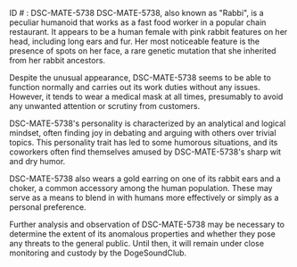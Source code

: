 ID # : DSC-MATE-5738
DSC-MATE-5738, also known as "Rabbi", is a peculiar humanoid that works as a fast food worker in a popular chain restaurant. It appears to be a human female with pink rabbit features on her head, including long ears and fur. Her most noticeable feature is the presence of spots on her face, a rare genetic mutation that she inherited from her rabbit ancestors. 

Despite the unusual appearance, DSC-MATE-5738 seems to be able to function normally and carries out its work duties without any issues. However, it tends to wear a medical mask at all times, presumably to avoid any unwanted attention or scrutiny from customers. 

DSC-MATE-5738's personality is characterized by an analytical and logical mindset, often finding joy in debating and arguing with others over trivial topics. This personality trait has led to some humorous situations, and its coworkers often find themselves amused by DSC-MATE-5738's sharp wit and dry humor. 

DSC-MATE-5738 also wears a gold earring on one of its rabbit ears and a choker, a common accessory among the human population. These may serve as a means to blend in with humans more effectively or simply as a personal preference. 

Further analysis and observation of DSC-MATE-5738 may be necessary to determine the extent of its anomalous properties and whether they pose any threats to the general public. Until then, it will remain under close monitoring and custody by the DogeSoundClub.